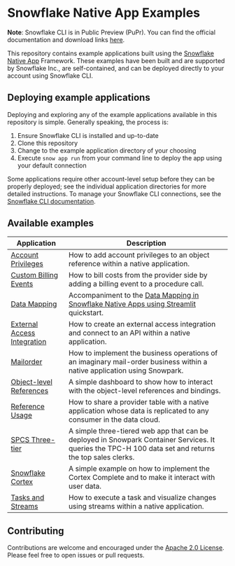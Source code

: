 # Snowflake Native App Examples

**Note**: Snowflake CLI is in Public Preview (PuPr). You can find the official documentation and download links [here](https://docs.snowflake.com/en/developer-guide/snowflake-cli-v2/index).

This repository contains example applications built using the [Snowflake Native App](https://docs.snowflake.com/en/developer-guide/native-apps/native-apps-about) Framework. These examples have been built and are supported by Snowflake Inc., are self-contained, and can be deployed directly to your account using Snowflake CLI. 

## Deploying example applications

Deploying and exploring any of the example applications available in this repository is simple. Generally speaking, the process is:

1. Ensure Snowflake CLI is installed and up-to-date
2. Clone this repository
3. Change to the example application directory of your choosing
4. Execute `snow app run` from your command line to deploy the app using your default connection

Some applications require other account-level setup before they can be properly deployed; see the individual application directories for more detailed instructions. To manage your Snowflake CLI connections, see the [Snowflake CLI documentation](https://docs.snowflake.com/en/developer-guide/snowflake-cli-v2/connecting/connect).

## Available examples

| Application | Description |
| --- | --- |
| [Account Privileges](./account-privileges/) | How to add account privileges to an object reference within a native application. |
| [Custom Billing Events](./custom-billing-events/) | How to bill costs from the provider side by adding a billing event to a procedure call. |
| [Data Mapping](./data-mapping/) | Accompaniment to the [Data Mapping in Snowflake Native Apps using Streamlit](https://quickstarts.snowflake.com/guide/data_mapping_in_native_apps/index.html?index=..%2F..index#0) quickstart. |
| [External Access Integration](./external-access-integration/) | How to create an external access integration and connect to an API within a native application. |
| [Mailorder](./mailorder/) | How to implement the business operations of an imaginary mail-order business within a native application using Snowpark. |
| [Object-level References](./object-level-references/) | A simple dashboard to show how to interact with the object-level references and bindings. |
| [Reference Usage](./reference-usage/) | How to share a provider table with a native application whose data is replicated to any consumer in the data cloud. |
| [SPCS Three-tier](./spcs-three-tier/) | A simple three-tiered web app that can be deployed in Snowpark Container Services. It queries the TPC-H 100 data set and returns the top sales clerks. |
| [Snowflake Cortex](./snowflake-cortex/) | A simple example on how to implement the Cortex Complete and to make it interact with user data. |
| [Tasks and Streams](./tasks-streams/) | How to execute a task and visualize changes using streams within a native application. |

## Contributing

Contributions are welcome and encouraged under the [Apache 2.0 License](./LICENSE.txt). Please feel free to open issues or pull requests.
